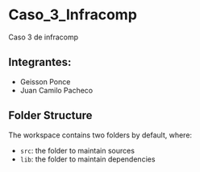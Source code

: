 # Caso_3_Infracomp
Caso 3 de infracomp

## Integrantes:

- Geisson Ponce
- Juan Camilo Pacheco

## Folder Structure

The workspace contains two folders by default, where:

- `src`: the folder to maintain sources
- `lib`: the folder to maintain dependencies

